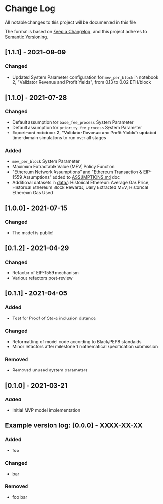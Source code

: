 # Change Log
All notable changes to this project will be documented in this file.

The format is based on [Keep a Changelog](https://keepachangelog.com/en/1.0.0/),
and this project adheres to [Semantic Versioning](https://semver.org/spec/v2.0.0.html).

## [1.1.1] - 2021-08-09
### Changed
- Updated System Parameter configuration for `mev_per_block` in notebook 2, "Validator Revenue and Profit Yields", from 0.13 to 0.02 ETH/block

## [1.1.0] - 2021-07-28
### Changed
- Default assumption for `base_fee_process` System Parameter
- Default assumption for `priority_fee_process` System Parameter
- Experiment notebook 2, "Validator Revenue and Profit Yields": updated time-domain simulations to run over all stages

### Added
- `mev_per_block` System Parameter
- Maximum Extractable Value (MEV) Policy Function
- "Ethereum Network Assumptions" and "Ethereum Transaction & EIP-1559 Assumptions" added to [ASSUMPTIONS.md](ASSUMPTIONS.md) doc
- Additional datasets in [data/](data/): Historical Ethereum Average Gas Price, Historical Ethereum Block Rewards, Daily Extracted MEV, Historical Ethereum Gas Used

## [1.0.0] - 2021-07-15
### Changed
- The model is public!

## [0.1.2] - 2021-04-29
### Changed
- Refactor of EIP-1559 mechanism
- Various refactors post-review

## [0.1.1] - 2021-04-05
### Added
- Test for Proof of Stake inclusion distance

### Changed
- Reformatting of model code according to Black/PEP8 standards
- Minor refactors after milestone 1 mathematical specification submission

### Removed
- Removed unused system parameters

## [0.1.0] - 2021-03-21
### Added
- Initial MVP model implementation

## Example version log: [0.0.0] - XXXX-XX-XX
### Added
- foo

### Changed
- bar

### Removed
- foo bar
